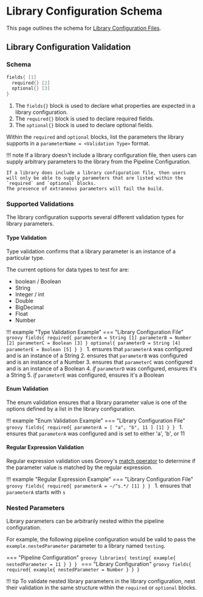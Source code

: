 # Library Configuration Schema

This page outlines the schema for [Library Configuration Files](../concepts/library-development/library-configuration-file.md).

## Library Configuration Validation

### Schema

```groovy
fields{ [1]
  required{} [2]
  optional{} [3]
}
```

1. The `fields{}` block is used to declare what properties are expected in a library configuration.
2. The `required{}` block is used to declare required fields.
3. The `optional{}` block is used to declare optional fields.

Within the `required` and `optional` blocks, list the parameters the library supports in a `parameterName = <Validation Type>` format.

<!-- markdownlint-disable -->
!!! note
    If a library doesn't include a library configuration file, then users can supply arbitrary parameters to the library from the Pipeline Configuration.

    If a library does include a library configuration file, then users will only be able to supply parameters that are listed within the `required` and `optional` blocks.
    The presence of extraneous parameters will fail the build. 
<!-- markdownlint-restore -->

### Supported Validations

The library configuration supports several different validation types for library parameters.

#### Type Validation

Type validation confirms that a library parameter is an instance of a particular type.

The current options for data types to test for are:

* boolean / Boolean
* String
* Integer / int
* Double
* BigDecimal
* Float
* Number

!!! example "Type Validation Example"
    === "Library Configuration File"
        ```groovy
        fields{
          required{
            parameterA = String [1]
            parameterB = Number [2]
            parameterC = Boolean [3]
          }
          optional{
            parameterD = String [4]
            parameterE = Boolean [5]
          }
        }
        ```
    1. ensures that `parameterA` was configured and is an instance of a String
    2. ensures that `parameterB` was configured and is an instance of a Number
    3. ensures that `parameterC` was configured and is an instance of a Boolean
    4. _if_ `parameterD` was configured, ensures it's a String
    5. _if_ `parameterE` was configured, ensures it's a Boolean

#### Enum Validation

The enum validation ensures that a library parameter value is one of the options defined by a list in the library configuration.

!!! example "Enum Validation Example"
    === "Library Configuration File"
        ```groovy
        fields{
          required{
            parameterA = [ "a", "b", 11 ] [1]
          }
        }
        ```
    1. ensures that `parameterA` was configured and is set to either 'a', 'b', or 11

#### Regular Expression Validation

Regular expression validation uses Groovy's [match operator](https://docs.groovy-lang.org/latest/html/documentation/core-operators.html#_match_operator) to determine if the parameter value is matched by the regular expression.

!!! example "Regular Expression Example"
    === "Library Configuration File"
        ```groovy
        fields{
          required{
            parameterA = ~/^s.*/ [1]
          }
        }
        ```
    1. ensures that `parameterA` starts with `s`

### Nested Parameters

Library parameters can be arbitrarily nested within the pipeline configuration.

For example, the following pipeline configuration would be valid to pass the `example.nestedParameter` parameter to a library named `testing`.

=== "Pipeline Configuration"
    ```groovy
    libraries{
      testing{
        example{
          nestedParameter = 11
        }
      }
    }
    ```
=== "Library Configuration"
    ```groovy
    fields{
      required{
        example{
          nestedParameter = Number
        }
      }
    }
    ```

!!! tip
    To validate nested library parameters in the library configuration, nest their validation in the same structure within the `required` or `optional` blocks.

